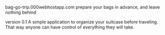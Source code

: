bag-go-trip.000webhostapp.com
prepare your bags in advance, and leave nothing behind

version 0.1
A simple application to organize your suitcase before traveling.
That way anyone can have control of everything they will take.

